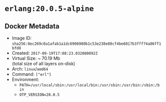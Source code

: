 # `erlang:20.0.5-alpine`

## Docker Metadata

- Image ID: `sha256:8ec269c0a1afab1a1dc6906980b1c53e238e80cf4be6017b3fff74a86ff1bfd8`
- Created: `2017-09-19T17:08:23.032080092Z`
- Virtual Size: ~ 70.19 Mb  
  (total size of all layers on-disk)
- Arch: `linux`/`amd64`
- Command: `["erl"]`
- Environment:
  - `PATH=/usr/local/sbin:/usr/local/bin:/usr/sbin:/usr/bin:/sbin:/bin`
  - `OTP_VERSION=20.0.5`
